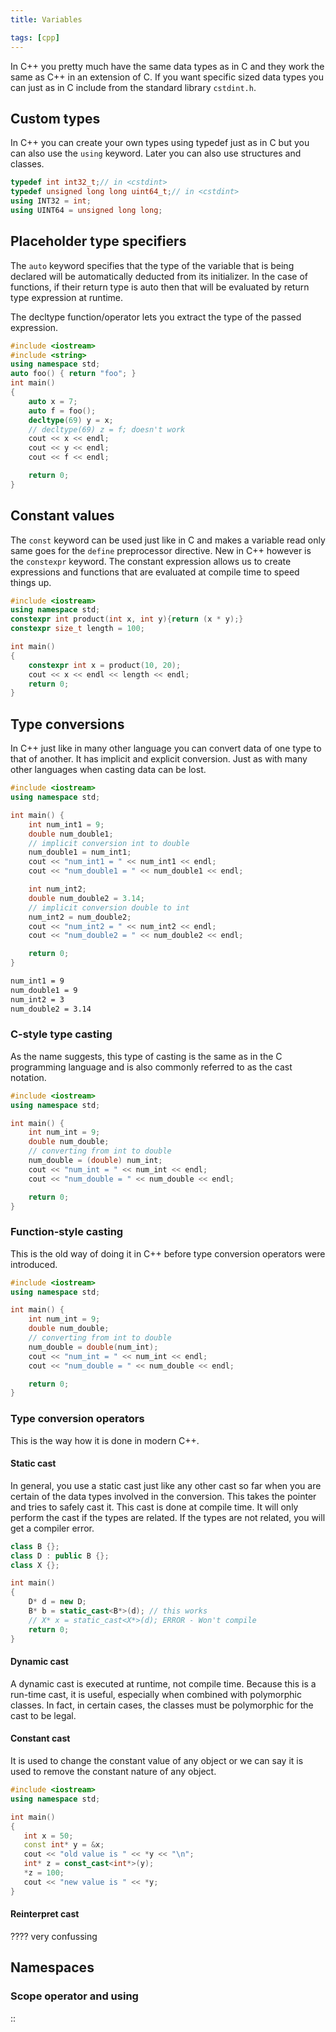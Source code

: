 ```yaml
---
title: Variables

tags: [cpp]
---
```


In C++ you pretty much have the same data types as in C and they work the same as C++ in an extension of C. If you want specific sized data types you can just as in C include from the standard library `cstdint.h`.

## Custom types

In C++ you can create your own types using typedef just as in C but you can also use the `using` keyword. Later you can also use structures and classes.

```cpp
typedef int int32_t;// in <cstdint>
typedef unsigned long long uint64_t;// in <cstdint>
using INT32 = int;
using UINT64 = unsigned long long;
```

## Placeholder type specifiers

The `auto` keyword specifies that the type of the variable that is being declared will be automatically deducted from its initializer. In the case of functions, if their return type is auto then that will be evaluated by return type expression at runtime.

The decltype function/operator lets you extract the type of the passed expression.

```cpp
#include <iostream>
#include <string>
using namespace std;
auto foo() { return "foo"; }
int main()
{
    auto x = 7;
    auto f = foo();
    decltype(69) y = x;
    // decltype(69) z = f; doesn't work
    cout << x << endl;
    cout << y << endl;
    cout << f << endl;

    return 0;
}
```

## Constant values

The `const` keyword can be used just like in C and makes a variable read only same goes for the `define` preprocessor directive. New in C++ however is the `constexpr` keyword. The constant expression allows us to create expressions and functions that are evaluated at compile time to speed things up.

```cpp
#include <iostream>
using namespace std;
constexpr int product(int x, int y){return (x * y);}
constexpr size_t length = 100;

int main()
{
    constexpr int x = product(10, 20);
    cout << x << endl << length << endl;
    return 0;
}
```

## Type conversions

In C++ just like in many other language you can convert data of one type to that of another. It has implicit and explicit conversion. Just as with many other languages when casting data can be lost.

```cpp
#include <iostream>
using namespace std;

int main() {
    int num_int1 = 9;
    double num_double1;
    // implicit conversion int to double
    num_double1 = num_int1;
    cout << "num_int1 = " << num_int1 << endl;
    cout << "num_double1 = " << num_double1 << endl;

    int num_int2;
    double num_double2 = 3.14;
    // implicit conversion double to int
    num_int2 = num_double2;
    cout << "num_int2 = " << num_int2 << endl;
    cout << "num_double2 = " << num_double2 << endl;

    return 0;
}
```

```bash title="Output"
num_int1 = 9
num_double1 = 9
num_int2 = 3
num_double2 = 3.14
```

### C-style type casting

As the name suggests, this type of casting is the same as in the C programming language and is also commonly referred to as the cast notation.

```cpp
#include <iostream>
using namespace std;

int main() {
    int num_int = 9;
    double num_double;
    // converting from int to double
    num_double = (double) num_int;
    cout << "num_int = " << num_int << endl;
    cout << "num_double = " << num_double << endl;

    return 0;
}
```

### Function-style casting

This is the old way of doing it in C++ before type conversion operators were introduced.

```cpp
#include <iostream>
using namespace std;

int main() {
    int num_int = 9;
    double num_double;
    // converting from int to double
    num_double = double(num_int);
    cout << "num_int = " << num_int << endl;
    cout << "num_double = " << num_double << endl;

    return 0;
}
```

### Type conversion operators

This is the way how it is done in modern C++.

#### Static cast

In general, you use a static cast just like any other cast so far when you are certain of the data types involved in the conversion. This takes the pointer and tries to safely cast it. This cast is done at compile time. It will only perform the cast if the types are related. If the types are not related, you will get a compiler error.

```cpp
class B {};
class D : public B {};
class X {};

int main()
{
    D* d = new D;
    B* b = static_cast<B*>(d); // this works
    // X* x = static_cast<X*>(d); ERROR - Won't compile
    return 0;
}
```

#### Dynamic cast

A dynamic cast is executed at runtime, not compile time. Because this is a run-time cast, it is useful, especially when combined with polymorphic classes. In fact, in certain cases, the classes must be polymorphic for the cast to be legal.

#### Constant cast

It is used to change the constant value of any object or we can say it is used to remove the constant nature of any object.

 ```cpp
#include <iostream>
using namespace std;

int main()
{
    int x = 50;
    const int* y = &x;
    cout << "old value is " << *y << "\n";
    int* z = const_cast<int*>(y);
    *z = 100;
    cout << "new value is " << *y;
}
 ```

#### Reinterpret cast

???? very confussing

## Namespaces

### Scope operator and using

::
